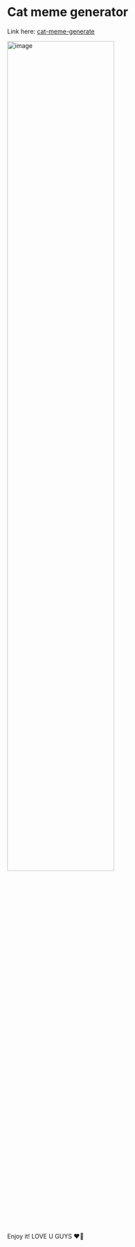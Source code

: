 # Cat meme generator
Link here: [cat-meme-generate](https://chemtor.github.io/Cat-meme-generator/)

<img width="70%" height="70%" alt="image" src="https://github.com/user-attachments/assets/fd336483-11af-4451-b60d-c35c7e1f7edf" />

Enjoy it! LOVE U GUYS ❤️‍🔥
